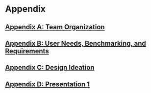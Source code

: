 # Appendix

## [Appendix A: Team Organization](TeamOrganizationCharter.md)

## [Appendix B: User Needs, Benchmarking, and Requirements](UserNeedsBenchmarking&Requirements.md)

## [Appendix C: Design Ideation](DesignIdeation.md)

## [Appendix D: Presentation 1](Presentation1.md)
